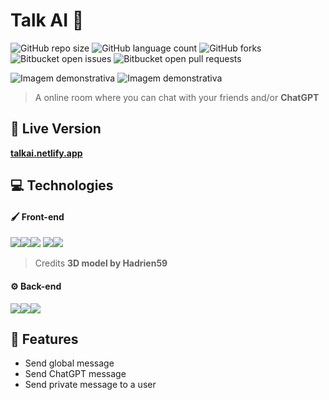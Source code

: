 # Talk AI 💬

![GitHub repo size](https://img.shields.io/github/repo-size/matheusgesser/talk-ai?style=for-the-badge)
![GitHub language count](https://img.shields.io/github/languages/count/matheusgesser/talk-ai?style=for-the-badge)
![GitHub forks](https://img.shields.io/github/forks/matheusgesser/talk-ai?style=for-the-badge)
![Bitbucket open issues](https://img.shields.io/bitbucket/issues/matheusgesser/talk-ai?style=for-the-badge)
![Bitbucket open pull requests](https://img.shields.io/bitbucket/pr-raw/matheusgesser/talk-ai?style=for-the-badge)

<img src="https://i.imgur.com/t7AOVdb.png" alt="Imagem demonstrativa">
<img src="https://i.imgur.com/8X66kCO.png" alt="Imagem demonstrativa">

> A online room where you can chat with your friends and/or **ChatGPT**

## 🔴 **Live Version**

**<a href="https://talkai.netlify.app/">talkai.netlify.app</a>**

## 💻 **Technologies**

#### 🖌️ **Front-end**
<img src='https://img.shields.io/badge/JavaScript-F7DF1E?style=for-the-badge&logo=javascript&logoColor=black' /><img src='https://img.shields.io/badge/React-20232A?style=for-the-badge&logo=react&logoColor=61DAFB' /><img src='https://img.shields.io/badge/styled--components-DB7093?style=for-the-badge&logo=styled-components&logoColor=white' />
<img src='https://img.shields.io/badge/HTML5-E34F26?style=for-the-badge&logo=html5&logoColor=white' /><img src='https://img.shields.io/badge/CSS3-1572B6?style=for-the-badge&logo=css3&logoColor=white' />

> Credits **3D model by Hadrien59**

#### ⚙️ **Back-end**
<img src='https://img.shields.io/badge/Node.js-43853D?style=for-the-badge&logo=node.js&logoColor=white' /><img src='https://img.shields.io/badge/Lambda-232F3E?style=for-the-badge&logo=amazon-aws&logoColor=white' /><img src='https://img.shields.io/badge/API Gateway-232F3E?style=for-the-badge&logo=amazon-aws&logoColor=white' />

## 🚀 **Features**

- Send global message
- Send ChatGPT message
- Send private message to a user
